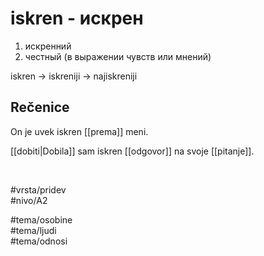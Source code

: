 # iskren - искрен

1. искренний  
2. честный (в выражении чувств или мнений)

iskren → iskreniji → najiskreniji

## Rečenice

On je uvek iskren [[prema]] meni.

[[dobiti|Dobila]] sam iskren [[odgovor]] na svoje [[pitanje]].

<br>

#vrsta/pridev  
#nivo/A2  

#tema/osobine  
#tema/ljudi  
#tema/odnosi
